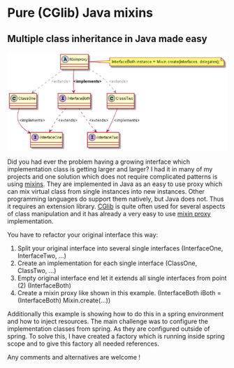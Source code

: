 # Pure (CGlib) Java mixins
## Multiple class inheritance in Java made easy

![uml](uml_what.png)

Did you had ever the problem having a growing interface which implementation class is getting larger and larger? 
I had it in many of my projects and one solution which does not require complicated patterns is using [mixins](https://en.wikipedia.org/wiki/Mixin).
They are implemented in Java as an easy to use proxy which can mix virtual class from single instances into new 
instances. Other programming languages do support them natively, but Java does not. Thus it requires an extension 
library. [CGlib](https://github.com/cglib/cglib) is quite often used for several aspects of class manipulation and it has already a very 
easy to use [mixin proxy](http://cglib.sourceforge.net/apidocs/net/sf/cglib/proxy/Mixin.html) implementation.

You have to refactor your original interface this way: 

1. Split your original interface into several single interfaces (InterfaceOne, InterfaceTwo, ...)
2. Create an implementation for each single interface (ClassOne, ClassTwo, ...)
3. Empty original interface end let it extends all single interfaces from point (2) (InterfaceBoth)
4. Create a mixin proxy like shown in this example. (InterfaceBoth iBoth = (InterfaceBoth) Mixin.create(...))

Additionally this example is showing how to do this in a spring environment and how to inject resources. The main 
challenge was to configure the implementation classes from spring. As they are configured outside of spring. To solve 
this, I have created a factory which is running inside spring scope and to give this factory all needed references.

Any comments and alternatives are welcome !